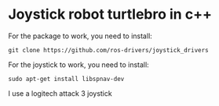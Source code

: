 # Joystick robot turtlebro in c++
For the package to work, you need to install:
```
git clone https://github.com/ros-drivers/joystick_drivers
```
For the joystick to work, you need to install:
```
sudo apt-get install libspnav-dev
```
I use a logitech attack 3 joystick